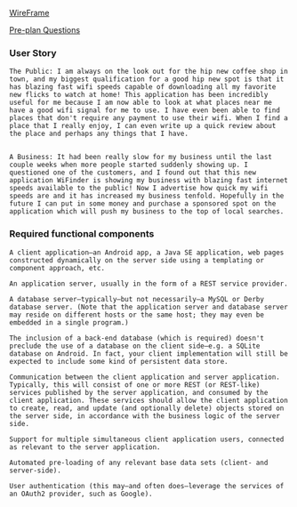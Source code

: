 [WireFrame](https://www.draw.io)

[Pre-plan Questions](https://docs.google.com/document/d/1mr8ka6Eie1mqVCCTtaQo3AsQcWsb4ddqSjArOm4hTF8/edit?usp=sharing)


### User Story

    The Public: I am always on the look out for the hip new coffee shop in town, and my biggest qualification for a good hip new spot is that it has blazing fast wifi speeds capable of downloading all my favorite new flicks to watch at home! This application has been incredibly useful for me because I am now able to look at what places near me have a good wifi signal for me to use. I have even been able to find places that don't require any payment to use their wifi. When I find a place that I really enjoy, I can even write up a quick review about the place and perhaps any things that I have. 


    A Business: It had been really slow for my business until the last couple weeks when more people started suddenly showing up. I questioned one of the customers, and I found out that this new application WiFinder is showing my business with blazing fast internet speeds available to the public! Now I advertise how quick my wifi speeds are and it has increased my business tenfold. Hopefully in the future I can put in some money and purchase a sponsored spot on the application which will push my business to the top of local searches. 


### Required functional components

    A client application—an Android app, a Java SE application, web pages constructed dynamically on the server side using a templating or component approach, etc.

    An application server, usually in the form of a REST service provider.

    A database server—typically—but not necessarily—a MySQL or Derby database server. (Note that the application server and database server may reside on different hosts or the same host; they may even be embedded in a single program.)

    The inclusion of a back-end database (which is required) doesn't preclude the use of a database on the client side—e.g. a SQLite database on Android. In fact, your client implementation will still be expected to include some kind of persistent data store.

    Communication between the client application and server application. Typically, this will consist of one or more REST (or REST-like) services published by the server application, and consumed by the client application. These services should allow the client application to create, read, and update (and optionally delete) objects stored on the server side, in accordance with the business logic of the server side.

    Support for multiple simultaneous client application users, connected as relevant to the server application.

    Automated pre-loading of any relevant base data sets (client- and server-side).

    User authentication (this may—and often does—leverage the services of an OAuth2 provider, such as Google).



